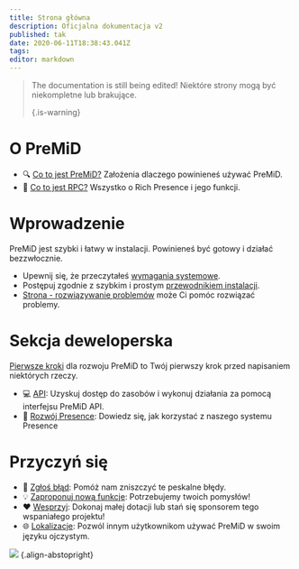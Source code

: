 ```yaml
---
title: Strona główna
description: Oficjalna dokumentacja v2
published: tak
date: 2020-06-11T18:38:43.041Z
tags:
editor: markdown
---
```


> The documentation is still being edited! Niektóre strony mogą być niekompletne lub brakujące. 
> 
> {.is-warning}

# O PreMiD
- :mag: [Co to jest PreMiD?](/about) Założenia dlaczego powinieneś używać PreMiD.
- :link: [Co to jest RPC?](https://discordapp.com/rich-presence) Wszystko o Rich Presence i jego funkcji.

# Wprowadzenie

PreMiD jest szybki i łatwy w instalacji. Powinieneś być gotowy i działać bezzwłocznie.

- Upewnij się, że przeczytałeś [wymagania systemowe](/install/requirements).
- Postępuj zgodnie z szybkim i prostym [przewodnikiem instalacji](/install).
- [Strona - rozwiązywanie problemów](/troubleshooting) może Ci pomóc rozwiązać problemy.

# Sekcja deweloperska

[Pierwsze kroki](/dev) dla rozwoju PreMiD to Twój pierwszy krok przed napisaniem niektórych rzeczy.

- :computer: [API](/dev/api): Uzyskuj dostęp do zasobów i wykonuj działania za pomocą interfejsu PreMiD API.
- :wrench: [Rozwój Presence](/dev/presence): Dowiedz się, jak korzystać z naszego systemu Presence

# Przyczyń się
- :bug: [Zgłoś błąd](https://github.com/PreMiD): Pomóż nam zniszczyć te peskalne błędy.
- :bulb: [Zaproponuj nową funkcje](https://discord.gg/WvfVZ8T): Potrzebujemy twoich pomysłów!
- :heart: [Wesprzyj](https://www.patreon.com/Timeraa): Dokonaj małej dotacji lub stań się sponsorem tego wspaniałego projektu!
- :globe_with_meridians: [Lokalizacje](https://translate.premid.app): Pozwól innym użytkownikom używać PreMiD w swoim języku ojczystym.

![](https://beta.premid.app/img/logo.2b414dc2.gif) {.align-abstopright}